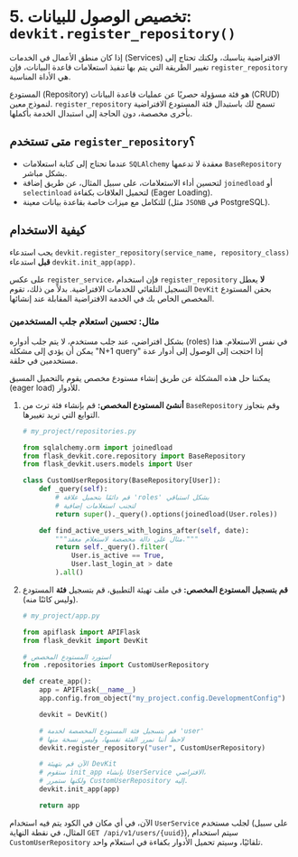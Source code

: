 # 5. تخصيص الوصول للبيانات: `devkit.register_repository()`

إذا كان منطق الأعمال في الخدمات (Services) الافتراضية يناسبك، ولكنك تحتاج إلى تغيير الطريقة التي يتم بها تنفيذ استعلامات قاعدة البيانات، فإن `register_repository` هي الأداة المناسبة.

المستودع (Repository) هو فئة مسؤولة حصريًا عن عمليات قاعدة البيانات (CRUD) لنموذج معين. `register_repository` تسمح لك باستبدال فئة المستودع الافتراضية بأخرى مخصصة، دون الحاجة إلى استبدال الخدمة بأكملها.

## متى تستخدم `register_repository`؟

- عندما تحتاج إلى كتابة استعلامات `SQLAlchemy` معقدة لا تدعمها `BaseRepository` بشكل مباشر.
- لتحسين أداء الاستعلامات، على سبيل المثال، عن طريق إضافة `joinedload` أو `selectinload` لتحميل العلاقات بكفاءة (Eager Loading).
- للتكامل مع ميزات خاصة بقاعدة بيانات معينة (مثل `JSONB` في PostgreSQL).

## كيفية الاستخدام

يجب استدعاء `devkit.register_repository(service_name, repository_class)` **قبل** استدعاء `devkit.init_app(app)`.

على عكس `register_service`، فإن استخدام `register_repository` **لا** يعطل التسجيل التلقائي للخدمات الافتراضية. بدلاً من ذلك، تقوم `DevKit` بحقن المستودع المخصص الخاص بك في الخدمة الافتراضية المقابلة عند إنشائها.

### مثال: تحسين استعلام جلب المستخدمين

بشكل افتراضي، عند جلب مستخدم، لا يتم جلب أدواره (roles) في نفس الاستعلام. هذا يمكن أن يؤدي إلى مشكلة "N+1 query" إذا احتجت إلى الوصول إلى أدوار عدة مستخدمين في حلقة.

يمكننا حل هذه المشكلة عن طريق إنشاء مستودع مخصص يقوم بالتحميل المسبق (eager load) للأدوار.

1.  **أنشئ المستودع المخصص:**
    قم بإنشاء فئة ترث من `BaseRepository` وقم بتجاوز التوابع التي تريد تغييرها.

    ```python
    # my_project/repositories.py

    from sqlalchemy.orm import joinedload
    from flask_devkit.core.repository import BaseRepository
    from flask_devkit.users.models import User

    class CustomUserRepository(BaseRepository[User]):
        def _query(self):
            # قم دائمًا بتحميل علاقة 'roles' بشكل استباقي
            # لتجنب استعلامات إضافية
            return super()._query().options(joinedload(User.roles))

        def find_active_users_with_logins_after(self, date):
            """مثال على دالة مخصصة لاستعلام معقد."""
            return self._query().filter(
                User.is_active == True,
                User.last_login_at > date
            ).all()
    ```

2.  **قم بتسجيل المستودع المخصص:**
    في ملف تهيئة التطبيق، قم بتسجيل **فئة** المستودع (وليس كائنًا منه).

    ```python
    # my_project/app.py

    from apiflask import APIFlask
    from flask_devkit import DevKit

    # استورد المستودع المخصص
    from .repositories import CustomUserRepository

    def create_app():
        app = APIFlask(__name__)
        app.config.from_object("my_project.config.DevelopmentConfig")

        devkit = DevKit()

        # قم بتسجيل فئة المستودع المخصصة لخدمة 'user'
        # لاحظ أننا نمرر الفئة نفسها، وليس نسخة منها
        devkit.register_repository("user", CustomUserRepository)

        # الآن قم بتهيئة DevKit
        # ستقوم init_app بإنشاء UserService الافتراضي،
        # ولكنها ستمرر CustomUserRepository إليه.
        devkit.init_app(app)

        return app
    ```

الآن، في أي مكان في الكود يتم فيه استخدام `UserService` لجلب مستخدم (على سبيل المثال، في نقطة النهاية `GET /api/v1/users/{uuid}`), سيتم استخدام `CustomUserRepository` تلقائيًا، وسيتم تحميل الأدوار بكفاءة في استعلام واحد.

